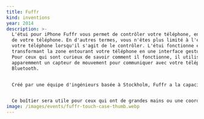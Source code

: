 ```yaml
---
title: Fuffr
kind: inventions
year: 2014
description: >-
  L'étui pour iPhone Fuffr vous permet de contrôler votre téléphone, en dehors
  de votre téléphone. En d'autres termes, vous n'êtes plus limité à l'écran de
  votre téléphone lorsqu'il s'agit de le contrôler. L'étui fonctionne en
  transformant la zone entourant votre téléphone en une interface gestuelle.
  Pour ceux qui sont curieux de savoir comment il fonctionne, il utilise
  apparemment un capteur de mouvement pour communiquer avec votre téléphone par
  Bluetooth.


  Créé par une équipe d'ingénieurs basée à Stockholm, Fuffr a la capacité sans précédent de suivre les interactions multi-touch et les actions pitch-to-zoom. Après le lancement de leur démo le mois dernier, les développeurs offrent des kits gratuits via leur site web.


  Ce boîtier sera utile pour ceux qui ont de grandes mains ou une coordination des doigts moins bonne, en particulier pour l'utilisation d'applications comme Google Maps, qui bénéficieraient d'une meilleure convivialité.
image: /images/events/fuffr-touch-case-thumb.webp
---
```

